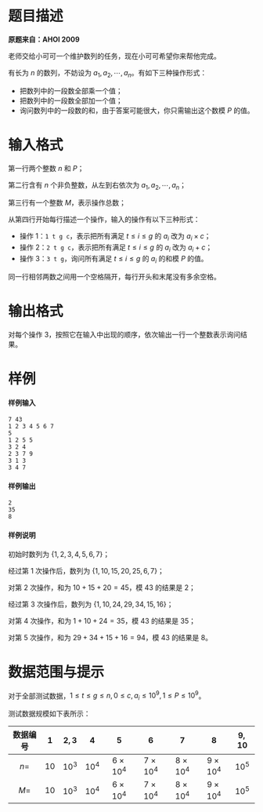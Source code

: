
# 题目描述

**原题来自：AHOI 2009**

老师交给小可可一个维护数列的任务，现在小可可希望你来帮他完成。

有长为 $n$ 的数列，不妨设为 $a_1,a_2,\cdots ,a_n$。有如下三种操作形式：
+ 把数列中的一段数全部乘一个值；
+ 把数列中的一段数全部加一个值；
+ 询问数列中的一段数的和，由于答案可能很大，你只需输出这个数模 $P$ 的值。

# 输入格式

第一行两个整数 $n$ 和 $P$；

第二行含有 $n$ 个非负整数，从左到右依次为 $a_1,a_2,\cdots ,a_n$；

第三行有一个整数 $M$，表示操作总数；

从第四行开始每行描述一个操作，输入的操作有以下三种形式：
+ 操作 $1$：`1 t g c`，表示把所有满足 $t\le i\le g$ 的 $a_i$ 改为 $a_i\times c$；
+ 操作 $2$：`2 t g c`，表示把所有满足 $t\le i\le g$ 的 $a_i$ 改为 $a_i+c$； 
+ 操作 $3$：`3 t g`，询问所有满足 $t\le i\le g$ 的 $a_i$ 的和模 $P$ 的值。

同一行相邻两数之间用一个空格隔开，每行开头和末尾没有多余空格。

# 输出格式

对每个操作 $3$，按照它在输入中出现的顺序，依次输出一行一个整数表示询问结果。

# 样例

#### 样例输入
```plain
7 43
1 2 3 4 5 6 7
5
1 2 5 5
3 2 4
2 3 7 9
3 1 3
3 4 7
```

#### 样例输出
```plain
2
35
8
```

#### 样例说明
初始时数列为 $\{1,2,3,4,5,6,7\}$；

经过第 $1$ 次操作后，数列为 $\{1,10,15,20,25,6,7\}$；

对第 $2$ 次操作，和为 $10+15+20=45$，模 $43$ 的结果是 $2$；

经过第 $3$ 次操作后，数列为 $\{1,10,24,29,34,15,16\}$；

对第 $4$ 次操作，和为 $1+10+24=35$，模 $43$ 的结果是 $35$；

对第 $5$ 次操作，和为 $29+34+15+16=94$，模 $43$ 的结果是 $8$。

# 数据范围与提示

对于全部测试数据，$1\le t\le g\le n,0\le c,a_i\le 10^9,1\le P\le 10^9$。

测试数据规模如下表所示：

| 数据编号 | $1$  | $2,3$  |  $4$   |      $5$       |      $6$       |      $7$       |      $8$       | $9,10$ |
| :------: | :--: | :----: | :----: | :------------: | :------------: | :------------: | :------------: | :----: |
|   $n=$   | $10$ | $10^3$ | $10^4$ | $6\times 10^4$ | $7\times 10^4$ | $8\times 10^4$ | $9\times 10^4$ | $10^5$ |
|   $M=$   | $10$ | $10^3$ | $10^4$ | $6\times 10^4$ | $7\times 10^4$ | $8\times 10^4$ | $9\times 10^4$ | $10^5$ |



